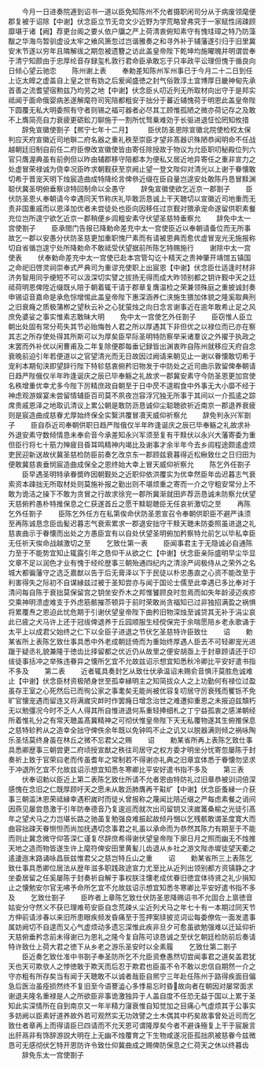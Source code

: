 <!-- { "loadSidebar": true } -->
　　今月一日进奏院逓到诏书一道以臣免知陈州不允者摄职闲司分从于病废领麾便郡复被于诏除【中谢】伏念臣立节无竒文少近野为学荒略曾弗究于一家赋性阔疎顾靡堪于诸【阙】荐更台阁之要乆依户牖之严上荷清衷俯知素守有愧珪璋之特乃防藻黻之华海鸟暂驯虚设太牢之飨风箫忽过岂谐雅奏之和寻外补于辅藩遂引归于旧里冀安末节遂以穷年且隣解绂之期忽被遗簪之访此盖皇帝陛下乾坤均施曜魄并明谓尝奉于清宁知颇由于忠厚纶音存録玺札敦行君命臣承敢忘于只率政平讼理但愧于循良向日倾心望云驰恋
　　陈州谢上表
　　奉勅差知陈州军州事已于今月二十二日到任上讫太皥之虚盖自上皇之世有妫之后爰闻盛徳之封气俗敦淳土宜博厚日畿神甸先承首善之流耆望宿勲兹乃均劳之地【中谢】伏念臣乆叨近列无所取材向出守于是邦实祗闻于面命俄婴病恙遂解麾符司宪陪都粗安于拙分于蕃近辅愧荷于明恩此盖皇帝陛下圆覆无私大明委照有守者则锡之福可器者必尽其工顾惟孤陋之微亦荷记存之及敢不上膺简亮自力衰疲更砺鈆刀聊施于一割所忧驽乗难効于长驱进退怔忪罔知攸措
　　辞免宣徽使劄子【熈宁七年十二月】
　　臣伏防圣恩除宣徽北院使检校太保判应天府宣徽近司地聨二府名器之重礼秩至崇臣才望非髙器识殊陋恭闻明命不任战越朝廷旧制自前任二府臣僚改宣徽使皆由寄任除授故于物议为允臣职叨秘殿位列六官只膺渥典虽有前例但以昨由辅郡移守陪都本为便私又居近地异寄任之重非宣力之处虚冒荣禄诚为侥幸况臣昨求朝觐获至京阙止望一登文陛仰对清光以上谢于眷懐敢切希于晋宠天明下烛宸造曲成特降纶言俾叅近缀在臣自量岂遑安处敢陈丹恳冒黩渊聪伏冀圣明俯垂察谅特回制命以全愚守
　　辞兔宣徽使欲乞近京一郡劄子
　　臣伏防圣恩乆奉朝请今幸遇同天节称庆礼毕敢沥恳诚上干天聴切以宣徽近司地重而无责非国重戚而以恩泽加优者未尝徒处也臣向因移任过京觐对猥承宠命遂留供职素餐充位岂所遑宁欲乞近京一郡稍便乡闾粗安素守伏望圣慈特垂察允
　　辞免中太一宫使劄子
　　臣承閤门告报已降勅命差充中太一宫使臣近以奉朝请备位而无所事故乞一郡以安愚分伏防圣慈更加重职愧尸素而有请被恩典而愈优虚冒宠光无施报称切自省循岂遑宁处所降勅命不敢祗受伏望据前所陈乞特赐施行
　　谢除中太一宫使表
　　伏奉勅命差充中太一宫使已赴本宫管勾讫十精天之贵神肇开靖馆五镇国之命祀旧啓灵祠崇奉式严典司为重谬充使职上出宸恩【中谢】伏念臣仕适逢时材非济务智用同乎绠短不可以汲深切实譬之拔扬无得而成大昨领别都之钥许觐中天之廷祗荷明恩俾陞近缀既乆陪于朝着辄干请于郡章复膺温检之荣兼领殊庭之重披诚封奏申锡诏音嘉命是承危悰增惕此盖皇帝陛下惠深涵养仁浃施生猥加体貌之隆奚取典刑之旧衰癃之质极蒲栁之望秋云补之心犹萤烛之向日念言谢事近在逾年敢希止足之风庶免婆娑之事实惟素志敢昧大明
　　免中太一宫使乞外任劄子
　　臣窃惟人臣立朝出处固有常分苟失其节必贻悔咎人君之所以厚遇其下非但优之以禄位而已亦在察其志之所存使处得其所斯可以为厚矣臣早际圣明特防察举采诸羣议之外擢于执政之末罢而外补优以闲曹甫及二年复除便郡每垂记録皆出渊衷昨自陈州就移应天府自念衰晚前迫引年若便道以之官望清光而无日故因过阙请来朝见止一谢以眷懐敢切希于宠利本期旬浃即望辞行陛下特轸慈衷俯矜旧物发于中防处之近司曲示敦留俾奉朝请日趋严陛俄仅半年昨逢诞庆之辰已毕奉觞之礼故求一郡冀安素守今防圣恩更加宫使名秩增重优幸尤多今陛下厉精庶政自朝至于日中昃不遑暇食中外事无大小靡不经于神虑观游娱宴未尝留情辅臣百司莫不夙夜岂容浮冗独无所事于其间以一介孤逺之踪席贵戚恩泽之地取讥清议上累公朝是敢防沥恳诚仰尘聪聴欲祈近南京一郡退养衰疲则是宸造曲成慈眷尤厚始终保全实繄洪覆冒凟天威仰祈察允
　　辞免判永兴军劄子
　　臣自忝近司奉朝供职日趋严陛俄仅半年昨逢诞庆之辰已毕奉觞之礼故求补外退安素守数倾情恳未奉俞音今承差知永兴军须至复有干黩伏以永兴大藩寄委为重但臣行将七十筋力殚疲目昏耳鸣精神内竭比及谢事才余半年今去乡闾程途颇逺虚烦吏民迎新送故伏冀圣慈检防臣前奏乞改京东一郡顾兹衰暮得近松楸致仕之日归田为便敢冀慈衷垂悯宸造曲成保全之恩终始大幸上冒天威仰祈察允
　　陈乞外任劄子
　　臣早遇圣明特承眷奬昨因朝觐处之近职仰依洪覆实为优幸然臣年齿迟暮志气衰索资本疎拙无所取材处则莫施补报之勤出则不堪烦重之寄而一介之守粗安常分上不敢为诡洁之操下不敢为贪冒之行故求徐兖一郡所冀渐就田庐荐沥恳诚未防察允伏望天慈俯矜愚朴特推保息之仁获遂首丘之愿干黩聪聴臣无任哀祈激切之至
　　再陈乞外任劄子
　　臣陈乞外任方在私第俟命伏防圣恩宣召令奉朝供职臣不避严诛须至再陈诚恳念臣齿髪迟暮志气衰索累求一郡退安拙守干黩天聴未防委照虽进退之礼慈衷曲示于眷懐而出处之方愚臣宜有以自处伏望圣明俯加矜察特允前乞以毕私幸臣无任祈天俟命战越激切之至
　　乞致仕第一表
　　臣闻事君主于无隐诚必自通陈力至于不能势宜知止辄露引年之恳仰干从欲之仁【中谢】伏念臣亲际盛明早尘华显文章不足以润色才业有愧于经纶歴事三朝殆通四纪内之清涂严闼极侍从之荣外之名城大都徧藩守之选乏嘉猷以告于后无膏泽以下于民徒以朴忠愚直之心资不能改至于利害得失之际初不自谋縁兹过被于圣知尝亦与闻于国论士儒至此幸遇已多比奉对于清问每自陈于衰拙莫保留宫之钥坐安乔木之邦惟饕顾良时忽焉而如失年龄浸迈疾疹交乘神明溃虚难支于外虑筋骸摧苶顿异于前时荣敢尚贪福知已过非独招满盈之祸惧将累覆焘之恩迫此忧危期于引谢伏望皇帝陛下曲矜旧物深烛至诚贷其无补于涓尘哀此已疲之犬马许上还于冠绂俾退养于丘园顺服生经傥保完于余喘愿陪乡老永歌诵于太平上以成君父始终之仁下以全臣子进退之节伏乞圣慈特许臣致仕
　　诏
　　勅某省所上表陈乞致仕事具悉中外老成朝廷倚而为重始终厚遇人臣去不可轻卿宠光进躐于疑丞礼貌兼隆于徳齿比择留都之优近仍从故里之便安胡亟上于封章顾请还于印绂徒事括冲之举殊违眷异之懐所乞宜不允故兹诏示想宜知悉秋冷卿比平安好遣书指不多及
　　第二表
　　近者辄具奏封乞从致仕伏承温诏未赐俞音惧汗莫胜危诚难止【中谢】伏念臣材资极陋身世至孤幸縁明主之知简拔众人之上功勤何有禄位过盈虽存王室之心死然后已而徇公家之事耄矣无能尚被优容复叨居守厉衰残而矍铄不免旷官懐宠遇而留连又将满嵗灾衅时作罢癃日增念治世之难遭抑重恩之未报迫兹頽朽无以勉彊况今时不乏人人得其所自惟进退何系重轻捧细札之丁宁益孤衷之感涕朝经所着惟礼分之有常天聴盖髙冀精神之可彻伏惟皇帝陛下天无私覆物遂其生俯推保息之慈特轸矜从之造幸全拙守俾佚余年既以免钟鸣不止之讥又以脱器满则倾之祸咏陶乐圣恬莫终身虽在林丘之微不忘君父之赐
　　诏
　　勅某省所再上表陈乞致仕事具悉卿歴事三朝尝更二府顷授宣猷之秩往司居守之权方委才明坐分忧寄忽屡陈于封奏祈上致于官荣曰老而传虽耆年之常制若不得谢亦礼典之旧章宜体悉于眷懐勿坚求于冲退所乞宜不允故兹诏示想宜知悉冬寒卿比平安好遣书指不多及
　　第三表
　　伏奉诏勅以臣近上第二表陈乞致仕所请不允者恩由特防礼过旧章恭被训词倍深感愧在念旧之仁既厚顾吁天之愿未从敢沥肺膺再干黈纩【中谢】伏念臣蚤縁一介获事三朝滥沐恩荣祗縁幸遇积嵗时而徒乆曾报称之蔑闻比陪近缀之严每虑素餐之诮间因燕见屡尝恳激于引年防奉德音乃复逡巡而就次出司留钥又浃嵗筩桑榆之光徒引髙年之望犬马之力岂堪长路之驰虽复勉强良难振起故倾丹悃以乞残骸敢谓圣度寛大而曲容拙疎天眷恻怛而尚加抚遇切念事君之礼虽以承命而为恭然其陈力有期至于不能而则止冀念微守仰答深仁谨复尽辞庶希得谢伏望皇帝陛下廓日月之照而幽无不烛推天地之造而物皆遂生许上麾符俾安田里黄髪儿齿退从乡社之游文陛赤墀徒望天衢之逺逶迤末路诵咏昌辰兹惟君父之慈岂特丘山之重
　　诏
　　勅某省所三上表陈乞致仕事具悉卿位居法从歴年滋多职践政途宣力尤至比从近列出领别都方资镇静之才坐委居留之任奚屡陈于封奏祈自解于事权朕注懐老成优眷旧徳宜体待贤之礼少捐知止之懐勉安尔官无咈予命所乞宜不允故兹诏示想宜知悉冬寒卿比平安好遣书指不多及
　　乞致仕劄子
　　臣昨者上章陈乞致仕伏防圣恩降赐诏书不允固合上禀徳音姑安分守然义不获已理难苟安臣自念荒疎乆尘近列犬马之年七十有一本期过同天节方伸前请涉春以来旧所患眼疾频发昏痛至于签押案牍披览词讼每委僚佐一面发遣事属妨阙切不自遑而又心气虚烦动多遗忘深惟此疾非旦夕可愈虽欲勉强难以迁延仰祈天慈俯垂矜念前未得谢已为恩礼之隆今复自陈可谅恳诚之至伏乞朝廷检防前后奏请特许致仕上荷大君之徳下从乡老之游乐圣安时以全素履
　　乞致仕第二劄子
　　臣近奏乞致仕准中书劄子奉圣防所乞不允臣资憃愚然切尝闻事君之道矣盖君犹天也天可欺欤人之悖徳敢于欺天而后忍于欺君也臣虽不令不敢以忠信自期然一介之守亦粗有所存矣当有闻于天聴敢不以诚者哉臣自熈宁三年赴任陈州于路得疾面目偏急后医治虽痊损然终不复旧至今语謇澁心多悸易忘时昏故向者在朝因对屡常面求谢退夫隆名重禄是人之所欲臣非事诡激独异于人盖自度不任恐无益于国以上累于圣知此实深情所在自到南京又一年半精力寖衰惟自知觉加之目痛心气虚烦其于公事实多妨阙以臣素好道养故外若可观然实无功效譬之土木偶其中朽矣故事曾处近司而乞致仕者章再上而得请臣已四请而不允天恩可谓隆厚矣今者不避诛殛复上干于宸扆言出肝鬲非有饰辞游説大明在上无幽不烛覆育之下生物咸遂况臣孤拙夙被慈眷今兹微恳可无感彻伏乞特开恩防许令致仕仰冀曲成之赐俾防保息之仁荷天之休以终暮齿
　　辞免东太一宫使劄子

